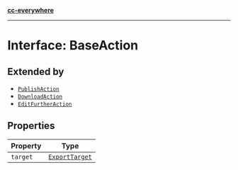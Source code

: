 [**cc-everywhere**](../../../../../index.md)

***

# Interface: BaseAction

## Extended by

- [`PublishAction`](publish-action.md)
- [`DownloadAction`](download-action.md)
- [`EditFurtherAction`](edit-further-action.md)

## Properties

| Property | Type |
| ------ | ------ |
| `target` | [`ExportTarget`](../type-aliases/export-target.md) |
